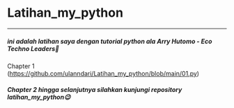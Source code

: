 # Latihan_my_python
-----
##### ini adalah latihan saya dengan tutorial python ala Arry Hutomo - Eco Techno Leaders🌟
Chapter 1 (https://github.com/ulanndari/Latihan_my_python/blob/main/01.py)
##### Chapter 2 hingga selanjutnya silahkan kunjungi repository latihan_my_python😉
